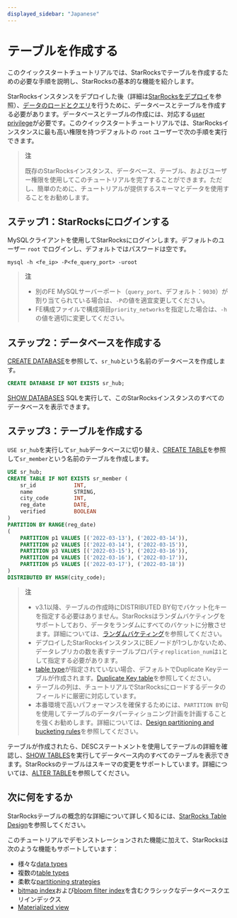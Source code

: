 ```yaml
---
displayed_sidebar: "Japanese"
---
```


# テーブルを作成する

このクイックスタートチュートリアルでは、StarRocksでテーブルを作成するための必要な手順を説明し、StarRocksの基本的な機能を紹介します。

StarRocksインスタンスをデプロイした後（詳細は[StarRocksをデプロイ](../quick_start/deploy_with_docker.md)を参照）、[データのロードとクエリ](../quick_start/Import_and_query.md)を行うために、データベースとテーブルを作成する必要があります。データベースとテーブルの作成には、対応する[user privilege](../administration/User_privilege.md)が必要です。このクイックスタートチュートリアルでは、StarRocksインスタンスに最も高い権限を持つデフォルトの `root` ユーザーで次の手順を実行できます。

> **注**
>
> 既存のStarRocksインスタンス、データベース、テーブル、およびユーザー権限を使用してこのチュートリアルを完了することができます。ただし、簡単のために、チュートリアルが提供するスキーマとデータを使用することをお勧めします。

## ステップ1：StarRocksにログインする

MySQLクライアントを使用してStarRocksにログインします。デフォルトのユーザー `root` でログインし、デフォルトではパスワードは空です。

```プレーン
mysql -h <fe_ip> -P<fe_query_port> -uroot
```

> **注**
>
> - 別のFE MySQLサーバーポート（`query_port`、デフォルト：`9030`）が割り当てられている場合は、`-P`の値を適宜変更してください。
> - FE構成ファイルで構成項目`priority_networks`を指定した場合は、`-h`の値を適切に変更してください。

## ステップ2：データベースを作成する

[CREATE DATABASE](../sql-reference/sql-statements/data-definition/CREATE_DATABASE.md)を参照して、`sr_hub`という名前のデータベースを作成します。

```SQL
CREATE DATABASE IF NOT EXISTS sr_hub;
```

[SHOW DATABASES](../sql-reference/sql-statements/data-manipulation/SHOW_DATABASES.md) SQLを実行して、このStarRocksインスタンスのすべてのデータベースを表示できます。

## ステップ3：テーブルを作成する

`USE sr_hub`を実行して`sr_hub`データベースに切り替え、[CREATE TABLE](../sql-reference/sql-statements/data-definition/CREATE_TABLE.md)を参照して`sr_member`という名前のテーブルを作成します。

```SQL
USE sr_hub;
CREATE TABLE IF NOT EXISTS sr_member (
    sr_id            INT,
    name             STRING,
    city_code        INT,
    reg_date         DATE,
    verified         BOOLEAN
)
PARTITION BY RANGE(reg_date)
(
    PARTITION p1 VALUES [('2022-03-13'), ('2022-03-14')),
    PARTITION p2 VALUES [('2022-03-14'), ('2022-03-15')),
    PARTITION p3 VALUES [('2022-03-15'), ('2022-03-16')),
    PARTITION p4 VALUES [('2022-03-16'), ('2022-03-17')),
    PARTITION p5 VALUES [('2022-03-17'), ('2022-03-18'))
)
DISTRIBUTED BY HASH(city_code);
```

> **注**
>
> - v3.1以降、テーブルの作成時にDISTRIBUTED BY句でバケット化キーを指定する必要はありません。StarRocksはランダムバケティングをサポートしており、データをランダムにすべてのバケットに分散させます。詳細については、[ランダムバケティング](../table_design/Data_distribution.md#random-bucketing-since-v31)を参照してください。
> - デプロイしたStarRocksインスタンスにBEノードが1つしかないため、データレプリカの数を表すテーブルプロパティ`replication_num`は`1`として指定する必要があります。
> - [table type](../table_design/table_types/table_types.md)が指定されていない場合、デフォルトでDuplicate Keyテーブルが作成されます。[Duplicate Key table](../table_design/table_types/duplicate_key_table.md)を参照してください。
> - テーブルの列は、チュートリアルでStarRocksにロードするデータのフィールドに厳密に対応しています。
> - 本番環境で高いパフォーマンスを確保するためには、`PARTITION BY`句を使用してテーブルのデータパーティショニング計画を計画することを強くお勧めします。詳細については、[Design partitioning and bucketing rules](../table_design/Data_distribution.md#design-partitioning-and-bucketing-rules)を参照してください。

テーブルが作成されたら、DESCステートメントを使用してテーブルの詳細を確認し、[SHOW TABLES](../sql-reference/sql-statements/data-manipulation/SHOW_TABLES.md)を実行してデータベース内のすべてのテーブルを表示できます。StarRocksのテーブルはスキーマの変更をサポートしています。詳細については、[ALTER TABLE](../sql-reference/sql-statements/data-definition/ALTER_TABLE.md)を参照してください。

## 次に何をするか

StarRocksテーブルの概念的な詳細について詳しく知るには、[StarRocks Table Design](../table_design/StarRocks_table_design.md)を参照してください。

このチュートリアルでデモンストレーションされた機能に加えて、StarRocksは次のような機能もサポートしています：

- 様々な[data types](../sql-reference/sql-statements/data-types/BIGINT.md)
- 複数の[table types](../table_design/table_types/table_types.md)
- 柔軟な[partitioning strategies](../table_design/Data_distribution.md#dynamic-partition-management)
- [bitmap index](../using_starrocks/Bitmap_index.md)および[bloom filter index](../using_starrocks/Bloomfilter_index.md)を含むクラシックなデータベースクエリインデックス
- [Materialized view](../using_starrocks/Materialized_view.md)